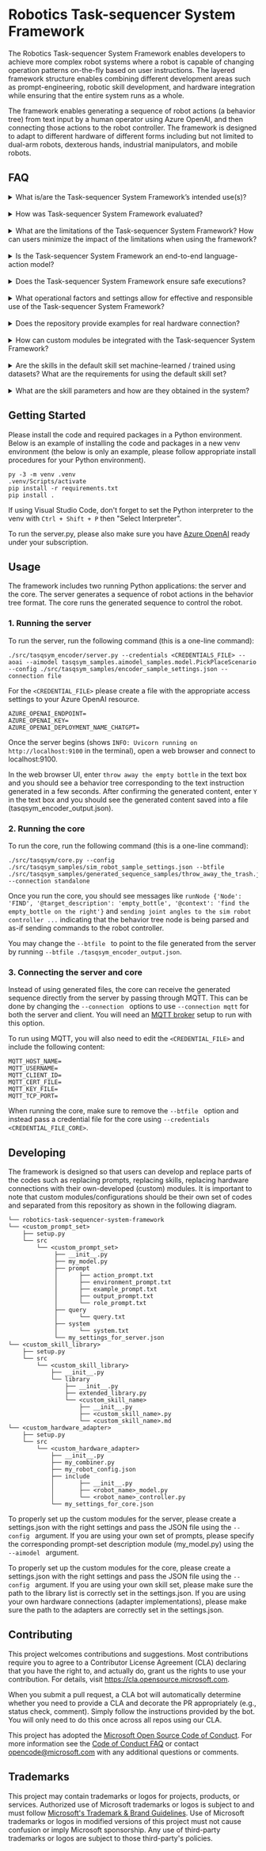 # Robotics Task-sequencer System Framework

The Robotics Task-sequencer System Framework enables developers to achieve more complex robot systems where a robot is capable of changing operation patterns on-the-fly based on user instructions. The layered framework structure enables combining different development areas such as prompt-engineering, robotic skill development, and hardware integration while ensuring that the entire system runs as a whole.

The framework enables generating a sequence of robot actions (a behavior tree) from text input by a human operator using Azure OpenAI, and then connecting those actions to the robot controller. The framework is designed to adapt to different hardware of different forms including but not limited to dual-arm robots, dexterous hands, industrial manipulators, and mobile robots.

## FAQ

<details>
<summary> What is/are the Task-sequencer System Framework’s intended use(s)? </summary>
The framework should be used to develop robot systems which turn human language into actions for robots. The repository containing the framework includes a sample code on how to adapt this framework, however, it is up to the developers to implement the actual system and hardware integration to operate for their purpose.
</details> 
&nbsp;
<details>
<summary> How was Task-sequencer System Framework evaluated? </summary>
The framework has been tested with several robots ranging from a humanoid to a four-legged robot. Instructions have been tested on a range of scenarios including daily chores, inspection, and assembly. These varying hardware and scenarios were used to test the applicability of the framework. Please note that the tested scenarios are not part of the repository, however, a user could apply the framework to such scenarios by customizing the prompts, skills, and hardware connections.
</details> 
&nbsp;
<details>
<summary> What are the limitations of the Task-sequencer System Framework? How can users minimize the impact of the limitations when using the framework? </summary>
The framework is not designed to be used as-is for a robotics operation. Users must provide the appropriate prompts, skills, and hardware connections. The repository provides example prompts for a daily chore scenario with a default skill set including find, look, grasp, pick, bring, place, release, and navigation. While this sample prompt and default skill sets may be used as-is for some use cases, users should build upon the samples and not rely on the sample implementations as if it is something reliable for a robotics operation.
</details> 
&nbsp;
<details>
<summary> Is the Task-sequencer System Framework an end-to-end language-action model? </summary>
The framework is not an end-to-end language-action model but rather a layered framework to achieve a language-to-action pipeline. Instead of directly outputting low-level motor commands, the language input is converted to a sequence of high-level action commands (tasks) in the behavior tree format. This allows human-in-the-loop where a human operator may examine the generated sequence before low-level commands are sent to the robot.
</details> 
&nbsp;
<details>
<summary> Does the Task-sequencer System Framework ensure safe executions? </summary>
The framework does not detect whether the generated sequence is safe to perform. It is highly recommended that the user checks and ensures that the generated sequence is safe by examining the generated behavior tree. Users should be prepared to emergency stop the robot if is behaving unexpectedly.
</details> 
&nbsp;
<details>
<summary> What operational factors and settings allow for effective and responsible use of the Task-sequencer System Framework? </summary>
To increase the reliability of the sequence generation, it is recommended that a user edit the prompts. To achieve the hardware connections, a user with a good understanding about their hardware should implement the connection with extra consideration on the robot’s control speed and preferably use simulators until obtained reliable end-to-end system flows.
</details> 
&nbsp;
<details>
<summary> Does the repository provide examples for real hardware connection? </summary>
The sample codes do not provide any examples that will connect to a specific  hardware. However, if using a ROS compatible robot, an example for connecting to a ROS controller is provided in the comments of the sim_robot_controller.py sample code.
</details> 
&nbsp;
<details>
<summary> How can custom modules be integrated with the Task-sequencer System Framework? </summary> 
The framework relies on loading python modules for the prompt-set definitions, skills, and hardware connections. A developer can load their own prompt-set definitions, skills, and hardware adapters by creating their own configuration files and by passing the right arguments when running the server.py and core.py (please see the Developing section for further details). It is highly recommended that users package their own modules and configurations in a separate repository/folder and avoid mixing their code with the code provided from this repository.
</details> 
&nbsp;
<details>
<summary> Are the skills in the default skill set machine-learned / trained using datasets? What are the requirements for using the default skill set? </summary>
All the skills in the default skill set are engineered (non-trained) and require integrating sensors/controllers in the hardware connection layer to successfully generate a trajectory. While these skills require the hardware adapters to be correctly setup, they do not require additional data collection as they are not trained using data. However, data collection could be a requirement for the controller/sensor module the user decides to integrate (e.g., a sensor hardware integrated with Cognitive Services for object detection, etc.).
</details> 
&nbsp;
<details>
<summary> What are the skill parameters and how are they obtained in the system? </summary>
In the generated behavior tree, skill parameters are indicated using name conventions starting with an "@" mark. For the default skill set, these parameters change the behavior of the trajectory generation. In the sample code and for the default skill set, a fixed value is loaded from an external JSON file. The repository does not provide an automated way of obtaining these parameters and it is recommended that a developer develops the automated procedure for capturing these parameters based on the state of the environment. However, a tool using GPT-4o to automate the skill parameter collection for the default skill sets may be released as a separate repository in the future.
</details> 

## Getting Started

Please install the code and required packages in a Python environment. Below is an example of installing the code and packages in a new venv environment (the below is only an example, please follow appropriate install procedures for your Python environment).
```
py -3 -m venv .venv
.venv/Scripts/activate
pip install -r requirements.txt
pip install .
```

If using Visual Studio Code, don't forget to set the Python interpreter to the venv with ```Ctrl + Shift + P``` then "Select Interpreter".

To run the server.py, please also make sure you have [Azure OpenAI](https://azure.microsoft.com/en-us/products/ai-services/openai-service) ready under your subscription.

## Usage

The framework includes two running Python applications: the server and the core. The server generates a sequence of robot actions in the behavior tree format. The core runs the generated sequence to control the robot.

### 1. Running the server

To run the server, run the following command (this is a one-line command):

```
./src/tasqsym_encoder/server.py --credentials <CREDENTIALS_FILE> --aoai --aimodel tasqsym_samples.aimodel_samples.model.PickPlaceScenario --config ./src/tasqsym_samples/encoder_sample_settings.json --connection file
```

For the ```<CREDENTIAL_FILE>``` please create a file with the appropriate access settings to your Azure OpenAI resource.
```
AZURE_OPENAI_ENDPOINT=
AZURE_OPENAI_KEY=
AZURE_OPENAI_DEPLOYMENT_NAME_CHATGPT=
```

Once the server begins (shows ```INFO: Uvicorn running on http://localhost:9100``` in the terminal), open a web browser and connect to localhost:9100.

In the web browser UI, enter ```throw away the empty bottle``` in the text box and you should see a behavior tree corresponding to the text instruction generated in a few seconds. After confirming the generated content, enter ```Y``` in the text box and you should see the generated content saved into a file (tasqsym_encoder_output.json).

### 2. Running the core 

To run the core, run the following command (this is a one-line command):

```
./src/tasqsym/core.py --config ./src/tasqsym_samples/sim_robot_sample_settings.json --btfile ./src/tasqsym_samples/generated_sequence_samples/throw_away_the_trash.json --connection standalone
```

Once you run the core, you should see messages like ```runNode {'Node': 'FIND', '@target_description': 'empty_bottle', '@context': 'find the empty_bottle on the right'}``` and ```sending joint angles to the sim robot controller ...``` indicating that the behavior tree node is being parsed and as-if sending commands to the robot controller.

You may change the ```--btfile ``` to point to the file generated from the server by running ```--btfile ./tasqsym_encoder_output.json```.

### 3. Connecting the server and core

Instead of using generated files, the core can receive the generated sequence directly from the server by passing through MQTT. This can be done by changing the ```--connection ``` options to use ```--connection mqtt``` for both the server and client. You will need an [MQTT broker](https://learn.microsoft.com/en-us/azure/event-grid/mqtt-overview) setup to run with this option.

To run using MQTT, you will also need to edit the ```<CREDENTIAL_FILE>``` and include the following content:
```
MQTT_HOST_NAME=
MQTT_USERNAME=
MQTT_CLIENT_ID=
MQTT_CERT_FILE=
MQTT_KEY_FILE=
MQTT_TCP_PORT=
```

When running the core, make sure to remove the ```--btfile ``` option and instead pass a credential file for the core using ```--credentials <CREDENTIAL_FILE_CORE>```.

## Developing

The framework is designed so that users can develop and replace parts of the codes such as replacing prompts, replacing skills, replacing hardware connections with their own-developed (custom) modules. It is important to note that custom modules/configurations should be their own set of codes and separated from this repository as shown in the following diagram.

```
└── robotics-task-sequencer-system-framework
└── <custom_prompt_set>
    ├── setup.py
    └── src
        └── <custom_prompt_set>
             ├── __init__.py
             ├── my_model.py
             ├── prompt
             │      ├── action_prompt.txt
             │      ├── environment_prompt.txt
             │      ├── example_prompt.txt
             │      ├── output_prompt.txt
             │      └── role_prompt.txt
             ├── query
             │      └── query.txt
             ├── system
             │      └── system.txt
             └── my_settings_for_server.json
└── <custom_skill_library>
    ├── setup.py
    └── src
        └── <custom_skill_library>
            ├── __init__.py
            └── library
                ├── __init__.py
                ├── extended_library.py
                └── <custom_skill_name>
                    ├── __init__.py
                    ├── <custom_skill_name>.py
                    └── <custom_skill_name>.md
└── <custom_hardware_adapter>
    ├── setup.py
    └── src
        └── <custom_hardware_adapter>
            ├── __init__.py
            ├── my_combiner.py
            ├── my_robot_config.json
            ├── include
            │       ├── __init__.py
            │       ├── <robot_name>_model.py
            │       └── <robot_name>_controller.py
            └── my_settings_for_core.json
```

To properly set up the custom modules for the server, please create a settings.json with the right settings and pass the JSON file using the ```--config ``` argument. If you are using your own set of prompts, please specify the corresponding prompt-set description module (my_model.py) using the ```--aimodel ``` argument.

To properly set up the custom modules for the core, please create a settings.json with the right settings and pass the JSON file using the ```--config ``` argument. If you are using your own skill set, please make sure the path to the library list is correctly set in the settings.json. If you are using your own hardware connections (adapter implementations), please make sure the path to the adapters are correctly set in the settings.json.

## Contributing

This project welcomes contributions and suggestions.  Most contributions require you to agree to a
Contributor License Agreement (CLA) declaring that you have the right to, and actually do, grant us
the rights to use your contribution. For details, visit https://cla.opensource.microsoft.com.

When you submit a pull request, a CLA bot will automatically determine whether you need to provide
a CLA and decorate the PR appropriately (e.g., status check, comment). Simply follow the instructions
provided by the bot. You will only need to do this once across all repos using our CLA.

This project has adopted the [Microsoft Open Source Code of Conduct](https://opensource.microsoft.com/codeofconduct/).
For more information see the [Code of Conduct FAQ](https://opensource.microsoft.com/codeofconduct/faq/) or
contact [opencode@microsoft.com](mailto:opencode@microsoft.com) with any additional questions or comments.

## Trademarks

This project may contain trademarks or logos for projects, products, or services. Authorized use of Microsoft 
trademarks or logos is subject to and must follow 
[Microsoft's Trademark & Brand Guidelines](https://www.microsoft.com/en-us/legal/intellectualproperty/trademarks/usage/general).
Use of Microsoft trademarks or logos in modified versions of this project must not cause confusion or imply Microsoft sponsorship.
Any use of third-party trademarks or logos are subject to those third-party's policies.
